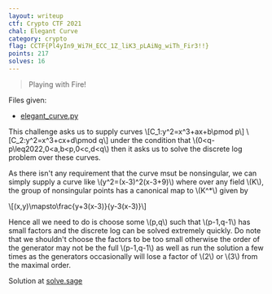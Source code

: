 ```yaml
---
layout: writeup
ctf: Crypto CTF 2021
chal: Elegant Curve
category: crypto
flag: CCTF{Pl4yIn9_Wi7H_ECC_1Z_liK3_pLAiNg_wiTh_Fir3!!}
points: 217
solves: 16
---
```


> Playing with Fire!

Files given:
 - [elegant_curve.py](elegant_curve.py)

This challenge asks us to supply curves 
\\[C_1:y^2=x^3+ax+b\pmod p\\]
\\[C_2:y^2=x^3+cx+d\pmod q\\]
under the condition that \\(0<q-p\leq2022,0<a,b<p,0<c,d<q\\) then it asks us to solve the discrete log problem over these curves. 

As there isn't any requirement that the curve msut be nonsingular, we can simply supply a curve like \\(y^2=(x-3)^2(x-3+9)\\) where over any field \\(K\\), the group of nonsingular points has a canonical map to \\(K^*\\) given by

\\[(x,y)\mapsto\frac{y+3(x-3)}{y-3(x-3)}\\]

Hence all we need to do is choose some \\(p,q\\) such that \\(p-1,q-1\\) has small factors and the discrete log can be solved extremely quickly. Do note that we shouldn't choose the factors to be too small otherwise the order of the generator may not be the full \\(p-1,q-1\\) as well as run the solution a few times as the generators occasionally will lose a factor of \\(2\\) or \\(3\\) from the maximal order.

Solution at [solve.sage](solve.sage)
